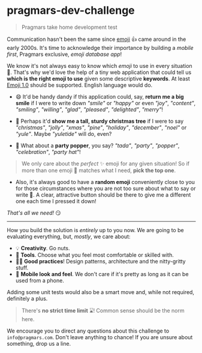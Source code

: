 # pragmars-dev-challenge

> Pragmars take home development test

Communication hasn't been the same since [emoji][emoji-wp] :+1: came around in the early 2000s. It's time to acknowledge their importance by building a _mobile first_, Pragmars exclusive, _emoji database app_!

We know it's not always easy to know which _emoji_ to use in every situation :tomato:. That's why we'd love the help of a tiny web application that could tell us **which is the right emoji to use** given some descriptive **keywords**. At least [Emoji 1.0](https://emojipedia.org/emoji-1.0/) should be supported. English language would do.

* :smile: It'd be handy dandy if this application could, say, **return me a big smile** if I were to write down _"smile"_ or _"happy"_ or even _"joy"_, _"content"_, _"smiling"_, _"willing"_, _"glad"_, _"pleased"_, _"delighted"_, _"merry"_!

* :christmas_tree: Perhaps it'd **show me a tall, sturdy christmas tree** if I were to say _"christmas"_, _"jolly"_, _"xmas"_, _"pine"_, _"holiday"_, _"december"_, _"noel"_ or _"yule"_. Maybe _"yuletide"_ will do, even?

* :tada: What about a **party popper**, you say? _"tada"_, _"party"_, _"popper"_, _"celebration"_, _"party hat"_!

> We only care about the _perfect_ :sparkles: emoji for any given situation! So if more than one emoji :couple: matches what I need, **pick the top one**.

* Also, it's always good to have a **random emoji** conveniently close to you for those circumstances where you are not too sure about what to say or write :thinking:. A clear, attractive button should be there to give me a different one each time I pressed it down!

_That's all we need!_ :smirk:

---

How you build the solution is _entirely_ up to you now. We are going to be evaluating everything, but, _mostly_, we care about:

* :bulb: **Creativity**. Go nuts.
* :wrench: **Tools**. Choose what you feel most comfortable or skilled with.
* :man_technologist: **Good practices**! Design patterns, architecture and the nitty-gritty stuff.
* :iphone: **Mobile look and feel**. We don't care if it's pretty as long as it can be used from a phone.

Adding some unit tests would also be a smart move and, while not required, definitely a plus.

> There's **no strict time limit** :hourglass:! Common sense should be the norm here.

We encourage you to direct any questions about this challenge to `info@pragmars.com`. Don't leave anything to chance! If you are unsure about something, drop us a line.

[emoji-wp]: https://en.wikipedia.org/wiki/Emoji
